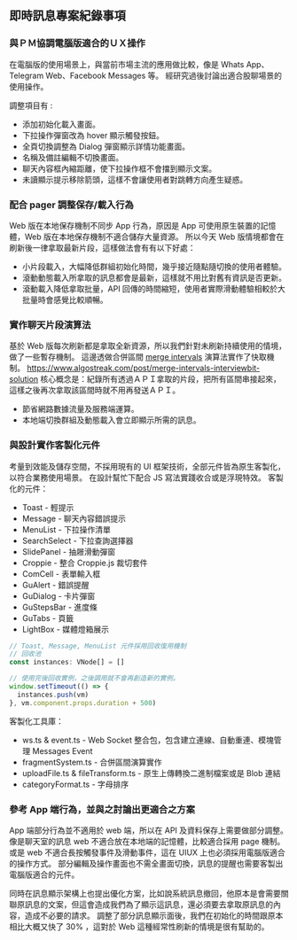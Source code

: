 ## 即時訊息專案紀錄事項

### 與ＰＭ協調電腦版適合的ＵＸ操作
在電腦版的使用場景上，與當前市場主流的應用做比較，像是 Whats App、 Telegram Web、Facebook Messages 等。
經研究過後討論出適合股聊場景的使用操作。

調整項目有 :
- 添加初始化載入畫面。
- 下拉操作彈窗改為 hover 顯示觸發按鈕。
- 全頁切換調整為 Dialog 彈窗顯示詳情功能畫面。
- 名稱及備註編輯不切換畫面。
- 聊天內容框內縮距離，使下拉操作框不會擋到顯示文案。
- 未讀顯示提示移除箭頭，這樣不會讓使用者對跳轉方向產生疑惑。


### 配合 pager 調整保存/載入行為
Web 版在本地保存機制不同步 App 行為，原因是 App 可使用原生裝置的記憶體，Web 版在本地保存機制不適合儲存大量資源。
所以今天 Web 版情境都會在刷新後一律拿取最新片段，這樣做法會有有以下好處：
- 小片段載入，大幅降低群組初始化時間，幾乎接近隨點隨切換的使用者體驗。
- 滾動動態載入所拿取的訊息都會是最新，這樣就不用比對舊有資訊是否更新。
- 滾動載入降低拿取批量，API 回傳的時間縮短，使用者實際滑動體驗相較於大批量時會感覺比較順暢。

### 實作聊天片段演算法
基於 Web 版每次刷新都是拿取全新資源，所以我們針對未刷新持續使用的情境，做了一些暫存機制。
這邊透做合併區間 [merge intervals](https://www.algostreak.com/post/merge-intervals-interviewbit-solution) 演算法實作了快取機制。
https://www.algostreak.com/post/merge-intervals-interviewbit-solution
核心概念是：紀錄所有透過ＡＰＩ拿取的片段，把所有區間串接起來，這樣之後再次拿取該區間時就不用再發送ＡＰＩ。
- 節省網路數據流量及服務端運算。
- 本地端切換群組及動態載入會立即顯示所需的訊息。

### 與設計實作客製化元件
考量到效能及儲存空間，不採用現有的 UI 框架技術，全部元件皆為原生客製化，以符合業務使用場景。
在設計幫忙下配合 JS 寫法實踐收合或是浮現特效。
客製化的元件：
- Toast - 輕提示
- Message - 聊天內容錯誤提示
- MenuList - 下拉操作清單
- SearchSelect - 下拉查詢選擇器
- SlidePanel - 抽屜滑動彈窗
- Croppie - 整合 Croppie.js 裁切套件
- ComCell - 表單輸入框
- GuAlert - 錯誤提醒
- GuDialog - 卡片彈窗
- GuStepsBar - 進度條
- GuTabs - 頁籤
- LightBox - 媒體燈箱展示

``` javascript
// Toast, Message, MenuList 元件採用回收復用機制
// 回收池
const instances: VNode[] = []

// 使用完後回收實例，之後調用就不會再創造新的實例。
window.setTimeout(() => {
  instances.push(vm)
}, vm.component.props.duration + 500)
```

客製化工具庫：
- ws.ts & event.ts - Web Socket 整合包，包含建立連線、自動重連、模塊管理 Messages Event
- fragmentSystem.ts - 合併區間演算實作
- uploadFile.ts & fileTransform.ts - 原生上傳轉換二進制檔案或是 Blob 連結
- categoryFormat.ts - 字母排序

### 參考 App 端行為，並與之討論出更適合之方案
App 端部分行為並不適用於 web 端，所以在 API 及資料保存上需要做部分調整。
像是聊天室的訊息 web 不適合放在本地端的記憶體，比較適合採用 page 機制。
或是 web 不適合長按觸發事件及滑動事件，這在 UIUX 上也必須採用電腦版適合的操作方式。
部分編輯及操作畫面也不需全畫面切換，訊息的提醒也需要客製出電腦版適合的元件。

同時在訊息顯示架構上也提出優化方案，比如說系統訊息撤回，他原本是會需要關聯原訊息的文案，但這會造成我們為了顯示這訊息，還必須要去拿取原訊息的內容，造成不必要的請求。
調整了部分訊息顯示面後，我們在初始化的時間跟原本相比大概又快了 30% ，這對於 Web 這種經常性刷新的情境是很有幫助的。
